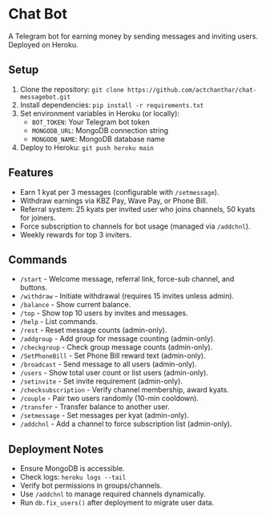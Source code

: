 # Chat Bot
A Telegram bot for earning money by sending messages and inviting users. Deployed on Heroku.

## Setup
1. Clone the repository: `git clone https://github.com/actchanthar/chat-messagebot.git`
2. Install dependencies: `pip install -r requirements.txt`
3. Set environment variables in Heroku (or locally):
   - `BOT_TOKEN`: Your Telegram bot token
   - `MONGODB_URL`: MongoDB connection string
   - `MONGODB_NAME`: MongoDB database name
4. Deploy to Heroku: `git push heroku main`

## Features
- Earn 1 kyat per 3 messages (configurable with `/setmessage`).
- Withdraw earnings via KBZ Pay, Wave Pay, or Phone Bill.
- Referral system: 25 kyats per invited user who joins channels, 50 kyats for joiners.
- Force subscription to channels for bot usage (managed via `/addchnl`).
- Weekly rewards for top 3 inviters.

## Commands
- `/start` - Welcome message, referral link, force-sub channel, and buttons.
- `/withdraw` - Initiate withdrawal (requires 15 invites unless admin).
- `/balance` - Show current balance.
- `/top` - Show top 10 users by invites and messages.
- `/help` - List commands.
- `/rest` - Reset message counts (admin-only).
- `/addgroup` - Add group for message counting (admin-only).
- `/checkgroup` - Check group message counts (admin-only).
- `/SetPhoneBill` - Set Phone Bill reward text (admin-only).
- `/broadcast` - Send message to all users (admin-only).
- `/users` - Show total user count or list users (admin-only).
- `/setinvite` - Set invite requirement (admin-only).
- `/checksubscription` - Verify channel membership, award kyats.
- `/couple` - Pair two users randomly (10-min cooldown).
- `/transfer` - Transfer balance to another user.
- `/setmessage` - Set messages per kyat (admin-only).
- `/addchnl` - Add a channel to force subscription list (admin-only).

## Deployment Notes
- Ensure MongoDB is accessible.
- Check logs: `heroku logs --tail`
- Verify bot permissions in groups/channels.
- Use `/addchnl` to manage required channels dynamically.
- Run `db.fix_users()` after deployment to migrate user data.